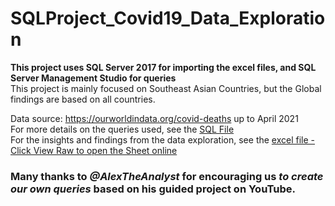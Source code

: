 # SQLProject_Covid19_Data_Exploration
**This project uses SQL Server 2017 for importing the excel files, and SQL Server Management Studio for queries**<br>
This project is mainly focused on Southeast Asian Countries, but the Global findings are based on all countries.

Data source: https://ourworldindata.org/covid-deaths up to April 2021<br>
For more details on the queries used, see the [SQL File](https://github.com/SandyGCabanes/SQLProject_Covid19_Data_Exploration/blob/main/SQL_Project_SEA_Data%20Exploration.sql)
<br>
For the insights and findings from the data exploration, see the [excel file - Click View Raw to open the Sheet online](https://github.com/SandyGCabanes/SQLProject_Covid19_Data_Exploration/blob/main/Findings%20from%20SQL%20data%20explorations.xlsx)

### Many thanks to *@AlexTheAnalyst* for encouraging us *to create our own queries* based on his guided project on YouTube.<br>


